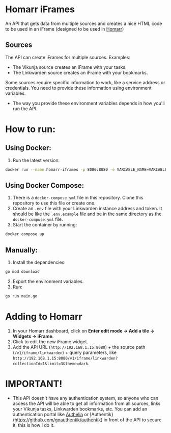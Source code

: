 # Homarr iFrames

An API that gets data from multiple sources and creates a nice HTML code to be used in an iFrame (designed to be used in [Homarr](https://github.com/ajnart/homarr))

## Sources

The API can create iFrames for multiple sources. Examples:

- The Vikunja source creates an iFrame with your tasks.
- The Linkwarden source creates an iFrame with your bookmarks.

Some sources require specific information to work, like a service address or credentials. You need to provide these information using environment variables.

- The way you provide these environment variables depends in how you'll run the API.

# How to run:

## Using Docker:

1. Run the latest version:

```sh
docker run --name homarr-iframes -p 8080:8080 -e VARIABLE_NAME=VARIABLE_VALUE -e VARIABLE_NAME=VARIABLE_VALUE ghcr.io/diogovalentte/homarr-iframes:latest
```

## Using Docker Compose:

1. There is a `docker-compose.yml` file in this repository. Clone this repository to use this file or create one.
2. Create an `.env` file with your Linkwarden instance address and token. It should be like the `.env.example` file and be in the same directory as the `docker-compose.yml` file.
3. Start the container by running:

```sh
docker compose up
```

## Manually:

1. Install the dependencies:

```sh
go mod download
```

2. Export the environment variables.
3. Run:

```sh
go run main.go
```

# Adding to Homarr

1. In your Homarr dashboard, click on **Enter edit mode -> Add a tile -> Widgets -> iFrame**.
2. Click to edit the new iFrame widget.
3. Add the API URL (`http://192.168.1.15:8080`) + the source path (`/v1/iframe/linkwarden`) + query parameters, like `http://192.168.1.15:8080/v1/iframe/linkwarden?collectionId=1&limit=3&theme=dark`.

# IMPORTANT!

- This API doesn't have any authentication system, so anyone who can access the API will be able to get all information from all sources, links your Vikunja tasks, Linkwarden bookmarks, etc. You can add an authentication portal like [Authelia](https://github.com/authelia/authelia) or [Authentik}(https://github.com/goauthentik/authentik) in front of the API to secure it, this is how I do it.
